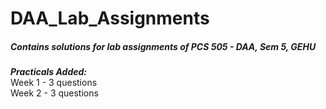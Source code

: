 # DAA_Lab_Assignments
##### Contains solutions for lab assignments of PCS 505 - DAA, Sem 5, GEHU<br />
_**Practicals Added:**_<br />
Week 1 - 3 questions<br />
Week 2 - 3 questions<br />
